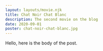 ```yaml
---
layout: layouts/movie.njk
title: Chat Noir Chat Blanc
description: The second movie on the blog
date: 2020-09-01
poster: chat-noir-chat-blanc.jpg
---
```

Hello, here is the body of the post.
